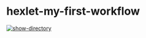 # hexlet-my-first-workflow

[![show-directory](https://github.com/tizele/hexlet-my-first-workflow/actions/workflows/show-directory.yml/badge.svg)](https://github.com/tizele/hexlet-my-first-workflow/actions/workflows/show-directory.yml)
